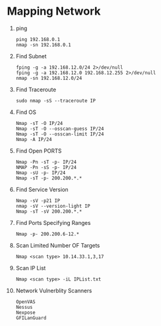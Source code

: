 # Mapping Network

1. ping 

       ping 192.168.0.1
       nmap -sn 192.168.0.1
     
2. Find Subnet 

       fping -g -a 192.168.12.0/24 2>/dev/null
       fping -g -a 192.168.12.0 192.168.12.255 2>/dev/null
       nmap -sn 192.168.12.0/24 
      
3. Find Traceroute

       sudo nmap -sS --traceroute IP
     
4. Find OS 

       Nmap -sT -O IP/24
       Nmap -sT -O --osscan-guess IP/24
       Nmap -sT -O --osscan-limit IP/24
       Nmap -A IP/24

5. Find Open PORTS

       Nmap -Pn -sT -p- IP/24
       NMAP -Pn -sS -p- IP/24
       Nmap -sU -p- IP/24
       Nmap -sT -p- 200.200.*.*
             

6. Find Service Version

       Nmap -sV -p21 IP
       nmap -sV --version-light IP
       Nmap -sT -sV 200.200.*.*
       

7. Find Ports Specifying Ranges

       Nmap -p- 200.200.6-12.*  
       
       
8. Scan Limited Number OF Targets   

       Nmap <scan type> 10.14.33.1,3,17   
       
       
9. Scan IP List       
       
       Nmap <scan type> -iL IPList.txt
       
       
10. Network Vulnerblity Scanners

        OpenVAS
        Nessus
        Nexpose
        GFILanGuard
       
       
       
       
